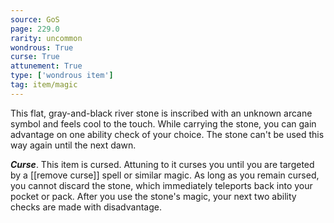 ```yaml
---
source: GoS
page: 229.0
rarity: uncommon
wondrous: True
curse: True
attunement: True
type: ['wondrous item']
tag: item/magic
---
```


This flat, gray-and-black river stone is inscribed with an unknown arcane symbol and feels cool to the touch. While carrying the stone, you can gain advantage on one ability check of your choice. The stone can't be used this way again until the next dawn.

**_Curse_**. This item is cursed. Attuning to it curses you until you are targeted by a [[remove curse]] spell or similar magic. As long as you remain cursed, you cannot discard the stone, which immediately teleports back into your pocket or pack. After you use the stone's magic, your next two ability checks are made with disadvantage.


